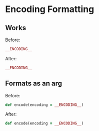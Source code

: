 # Encoding Formatting

## Works

Before:

```ruby
__ENCODING__
```

After:

```ruby
__ENCODING__
```

## Formats as an arg

Before:

```ruby
def encode(encoding = __ENCODING__)
```

After:

```ruby
def encode(encoding = __ENCODING__)
```
